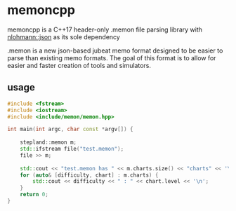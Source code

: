 # memoncpp

memoncpp is a C++17 header-only .memon file parsing library with [nlohmann::json](https://github.com/nlohmann/json) as its sole dependency

.memon is a new json-based jubeat memo format designed to be easier to parse than existing memo formats.
The goal of this format is to allow for easier and faster creation of tools and simulators.

## usage

```cpp
#include <fstream>
#include <iostream>
#include <include/memon/memon.hpp>

int main(int argc, char const *argv[]) {
    
    stepland::memon m;
    std::ifstream file("test.memon");
    file >> m;
    
    std::cout << "test.memon has " << m.charts.size() << "charts" << '\n';
    for (auto& [difficulty, chart] : m.charts) {
        std::cout << difficulty << " : " << chart.level << '\n';
    }
    return 0;
}
```

